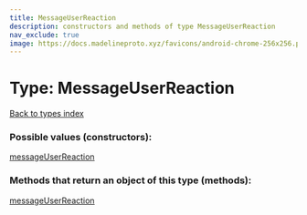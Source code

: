 ```yaml
---
title: MessageUserReaction
description: constructors and methods of type MessageUserReaction
nav_exclude: true
image: https://docs.madelineproto.xyz/favicons/android-chrome-256x256.png
---
```

# Type: MessageUserReaction
[Back to types index](index.md)



### Possible values (constructors):

[messageUserReaction](../constructors/messageUserReaction.md)  



### Methods that return an object of this type (methods):



[messageUserReaction](../constructors/messageUserReaction.md)  

